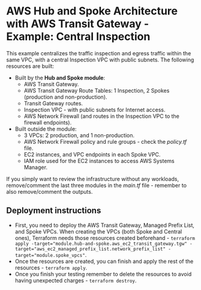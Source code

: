 # AWS Hub and Spoke Architecture with AWS Transit Gateway - Example: Central Inspection

This example centralizes the traffic inspection and egress traffic within the same VPC, with a central Inspection VPC with public subnets. The following resources are built:

- Built by the **Hub and Spoke module**:
  - AWS Transit Gateway.
  - AWS Transit Gateway Route Tables: 1 Inspection, 2 Spokes (production and non-production).
  - Transit Gateway routes.
  - Inspection VPC - with public subnets for Internet access.
  - AWS Network Firewall (and routes in the Inspection VPC to the firewall endpoints).
- Built outside the module:
  - 3 VPCs: 2 production, and 1 non-production.
  - AWS Network Firewall policy and rule groups - check the *policy.tf* file.
  - EC2 instances, and VPC endpoints in each Spoke VPC.
  - IAM role used for the EC2 instances to access AWS Systems Manager.

If you simply want to review the infrastructure without any workloads, remove/comment the last three modules in the *main.tf* file - remember to also remove/comment the outputs.

## Deployment instructions

* First, you need to deploy the AWS Transit Gateway, Managed Prefix List, and Spoke VPCs. When creating the VPCs (both Spoke and Central ones), Terraform needs those resources created beforehand - `terraform apply -target="module.hub-and-spoke.aws_ec2_transit_gateway.tgw" -target="aws_ec2_managed_prefix_list.network_prefix_list" -target="module.spoke_vpcs"`.
* Once the resources are created, you can finish and apply the rest of the resources - `terraform apply`.
* Once you finish your testing remember to delete the resources to avoid having unexpected charges - `terraform destroy`.

